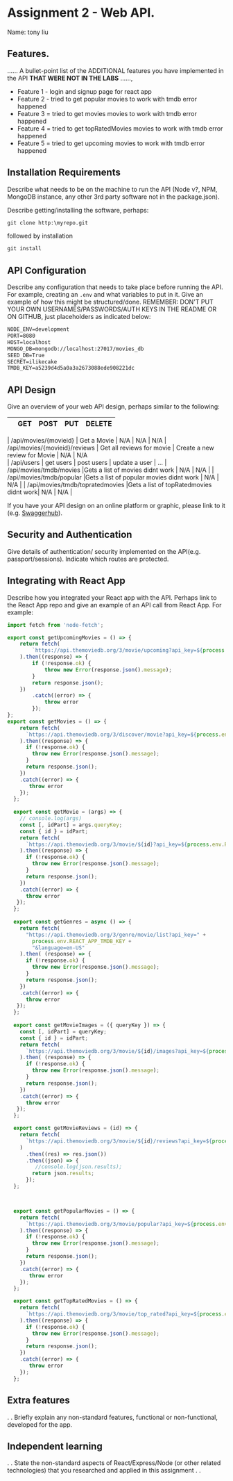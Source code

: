# Assignment 2 - Web API.

Name: tony liu

## Features.

...... A bullet-point list of the ADDITIONAL features you have implemented in the API **THAT WERE NOT IN THE LABS** ......,
 
 + Feature 1 - login and signup page for react app
 + Feature 2 - tried to get popular movies to work with tmdb error happened
 + Feature 3 = tried to get movies movies to work with tmdb error happened
 + Feature 4 = tried to get topRatedMovies movies to work with tmdb error happened
 + Feature 5 = tried to get upcoming movies to work with tmdb error happened


## Installation Requirements

Describe what needs to be on the machine to run the API (Node v?, NPM, MongoDB instance, any other 3rd party software not in the package.json). 

Describe getting/installing the software, perhaps:

```bat
git clone http:\myrepo.git
```

followed by installation

```bat
git install
```

## API Configuration
Describe any configuration that needs to take place before running the API. For example, creating an ``.env`` and what variables to put in it. Give an example of how this might be structured/done.
REMEMBER: DON'T PUT YOUR OWN USERNAMES/PASSWORDS/AUTH KEYS IN THE README OR ON GITHUB, just placeholders as indicated below:

```bat
NODE_ENV=development
PORT=8080
HOST=localhost
MONGO_DB=mongodb://localhost:27017/movies_db
SEED_DB=True
SECRET=ilikecake
TMDB_KEY=a5239d4d5a0a3a2673088ede908221dc
```


## API Design
Give an overview of your web API design, perhaps similar to the following: 

|  |  GET | POST | PUT | DELETE
| -- | -- | -- | -- | -- 

| /api/movies/{movieid} | Get a Movie | N/A | N/A | N/A
| /api/movies/{movieid}/reviews | Get all reviews for movie | Create a new review for Movie | N/A | N/A  
| /api/users | get users | post users | update a user | ...
| /api/movies/tmdb/movies |Gets a list of movies didnt work | N/A | N/A |
| /api/movies/tmdb/popular |Gets a list of popular movies didnt work | N/A | N/A |
| /api/movies/tmdb/topratedmovies |Gets a list of topRatedmovies didnt work| N/A | N/A |

If you have your API design on an online platform or graphic, please link to it (e.g. [Swaggerhub](https://app.swaggerhub.com/)).


## Security and Authentication
Give details of authentication/ security implemented on the API(e.g. passport/sessions). Indicate which routes are protected.

## Integrating with React App

Describe how you integrated your React app with the API. Perhaps link to the React App repo and give an example of an API call from React App. For example: 

~~~Javascript
import fetch from 'node-fetch';

export const getUpcomingMovies = () => {
    return fetch(
        `https://api.themoviedb.org/3/movie/upcoming?api_key=${process.env.TMDB_KEY}&language=en-US&page=1`
    ).then((response) => {
        if (!response.ok) {
            throw new Error(response.json().message);
        }
        return response.json();
    })
        .catch((error) => {
            throw error
        });
};
export const getMovies = () => {
    return fetch(
      `https://api.themoviedb.org/3/discover/movie?api_key=${process.env.REACT_APP_TMDB_KEY}&language=en-US&include_adult=false&include_video=false&page=2`
    ).then((response) => {
      if (!response.ok) {
        throw new Error(response.json().message);
      }
      return response.json();
    })
    .catch((error) => {
       throw error
    });
  };
  
  export const getMovie = (args) => {
    // console.log(args)
    const [, idPart] = args.queryKey;
    const { id } = idPart;
    return fetch(
      `https://api.themoviedb.org/3/movie/${id}?api_key=${process.env.REACT_APP_TMDB_KEY}`
    ).then((response) => {
      if (!response.ok) {
        throw new Error(response.json().message);
      }
      return response.json();
    })
    .catch((error) => {
      throw error
   });
  };
  
  export const getGenres = async () => {
    return fetch(
      "https://api.themoviedb.org/3/genre/movie/list?api_key=" +
        process.env.REACT_APP_TMDB_KEY +
        "&language=en-US"
    ).then( (response) => {
      if (!response.ok) {
        throw new Error(response.json().message);
      }
      return response.json();
    })
    .catch((error) => {
      throw error
   });
  };
  
  export const getMovieImages = ({ queryKey }) => {
    const [, idPart] = queryKey;
    const { id } = idPart;
    return fetch(
      `https://api.themoviedb.org/3/movie/${id}/images?api_key=${process.env.REACT_APP_TMDB_KEY}`
    ).then( (response) => {
      if (!response.ok) {
        throw new Error(response.json().message);
      }
      return response.json();
    })
    .catch((error) => {
      throw error
   });
  };

  export const getMovieReviews = (id) => {
    return fetch(
      `https://api.themoviedb.org/3/movie/${id}/reviews?api_key=${process.env.REACT_APP_TMDB_KEY}`
    )
      .then((res) => res.json())
      .then((json) => {
         //console.log(json.results);
        return json.results;
      });
  };



  export const getPopularMovies = () => {
    return fetch(
      `https://api.themoviedb.org/3/movie/popular?api_key=${process.env.REACT_APP_TMDB_KEY}&language=en-US&include_adult=false&include_video=false&page=1`
    ).then((response) => {
      if (!response.ok) {
        throw new Error(response.json().message);
      }
      return response.json();
    })
    .catch((error) => {
       throw error
    });
  }; 

  export const getTopRatedMovies = () => {
    return fetch(
      `https://api.themoviedb.org/3/movie/top_rated?api_key=${process.env.REACT_APP_TMDB_KEY}&language=en-US&include_adult=false&include_video=false&page=1`
    ).then((response) => {
      if (!response.ok) {
        throw new Error(response.json().message);
      }
      return response.json();
    })
    .catch((error) => {
       throw error
    });
  }; 
~~~

## Extra features

. . Briefly explain any non-standard features, functional or non-functional, developed for the app.  

## Independent learning

. . State the non-standard aspects of React/Express/Node (or other related technologies) that you researched and applied in this assignment . .  
